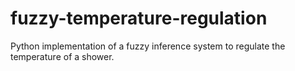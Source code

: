 # fuzzy-temperature-regulation
Python implementation of a fuzzy inference system to regulate the temperature of a shower.
